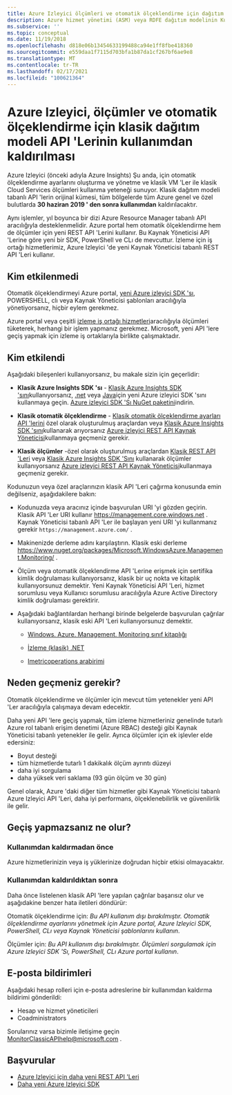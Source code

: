 ```yaml
---
title: Azure Izleyici ölçümleri ve otomatik ölçeklendirme için dağıtım API 'Lerini devre dışı bırakma
description: Azure hizmet yönetimi (ASM) veya RDFE dağıtım modelinin Kullanımdan kaldırılmış olarak da bilinen ölçümler ve otomatik ölçeklendirme klasik API 'Ler
ms.subservice: ''
ms.topic: conceptual
ms.date: 11/19/2018
ms.openlocfilehash: d818e06b13454633199488ca94e1ff8fbe418360
ms.sourcegitcommit: e559daa1f7115d703bfa1b87da1cf267bf6ae9e8
ms.translationtype: MT
ms.contentlocale: tr-TR
ms.lasthandoff: 02/17/2021
ms.locfileid: "100621364"
---
```

# <a name="azure-monitor-retirement-of-classic-deployment-model-apis-for-metrics-and-autoscale"></a>Azure Izleyici, ölçümler ve otomatik ölçeklendirme için klasik dağıtım modeli API 'Lerinin kullanımdan kaldırılması

Azure Izleyici (önceki adıyla Azure Insights) Şu anda, için otomatik ölçeklendirme ayarlarını oluşturma ve yönetme ve klasik VM 'Ler ile klasik Cloud Services ölçümleri kullanma yeteneği sunuyor. Klasik dağıtım modeli tabanlı API 'lerin orijinal kümesi, tüm bölgelerde tüm Azure genel ve özel bulutlarda **30 haziran 2019 ' den sonra kullanımdan** kaldırılacaktır.   

Aynı işlemler, yıl boyunca bir dizi Azure Resource Manager tabanlı API aracılığıyla desteklenmelidir. Azure portal hem otomatik ölçeklendirme hem de ölçümler için yeni REST API 'Lerini kullanır. Bu Kaynak Yöneticisi API 'Lerine göre yeni bir SDK, PowerShell ve CLı de mevcuttur. İzleme için iş ortağı hizmetlerimiz, Azure Izleyici 'de yeni Kaynak Yöneticisi tabanlı REST API 'Leri kullanır.  

## <a name="who-is-not-affected"></a>Kim etkilenmedi

Otomatik ölçeklendirmeyi Azure portal, [yeni Azure izleyici SDK 'sı](https://www.nuget.org/packages/Microsoft.Azure.Management.Monitor/), POWERSHELL, clı veya Kaynak Yöneticisi şablonları aracılığıyla yönetiyorsanız, hiçbir eylem gerekmez.  

Azure portal veya çeşitli [izleme iş ortağı hizmetleri](../partners.md)aracılığıyla ölçümleri tüketerek, herhangi bir işlem yapmanız gerekmez. Microsoft, yeni API 'lere geçiş yapmak için izleme iş ortaklarıyla birlikte çalışmaktadır.

## <a name="who-is-affected"></a>Kim etkilendi

Aşağıdaki bileşenleri kullanıyorsanız, bu makale sizin için geçerlidir:

- **Klasik Azure Insights SDK 'sı** - [Klasik Azure Insights SDK 'sını](https://www.nuget.org/packages/Microsoft.WindowsAzure.Management.Monitoring/)kullanıyorsanız, [.net](https://github.com/azure/azure-libraries-for-net#download) veya [Java](https://github.com/azure/azure-libraries-for-java#download)için yeni Azure izleyici SDK 'sını kullanmaya geçin. [Azure izleyici SDK 'Sı NuGet paketini](https://www.nuget.org/packages/Microsoft.Azure.Management.Monitor/)indirin.

- **Klasik otomatik ölçeklendirme** - [Klasik otomatik ölçeklendirme ayarları API 'lerini](/previous-versions/azure/reference/mt348562(v=azure.100)) özel olarak oluşturulmuş araçlardan veya [Klasik Azure Insights SDK 'sını](https://www.nuget.org/packages/Microsoft.WindowsAzure.Management.Monitoring/)kullanarak arıyorsanız [Azure izleyici REST API Kaynak Yöneticisi](/rest/api/monitor/autoscalesettings)kullanmaya geçmeniz gerekir.

- **Klasik ölçümler** -özel olarak oluşturulmuş araçlardan [Klasik REST API 'Leri](/previous-versions/azure/reference/dn510374(v=azure.100)) veya  [Klasik Azure Insights SDK 'Sını](https://www.nuget.org/packages/Microsoft.WindowsAzure.Management.Monitoring/) kullanarak ölçümler kullanıyorsanız [Azure izleyici REST API Kaynak Yöneticisi](/rest/api/monitor/autoscalesettings)kullanmaya geçmeniz gerekir. 

Kodunuzun veya özel araçlarınızın klasik API 'Leri çağırma konusunda emin değilseniz, aşağıdakilere bakın:

- Kodunuzda veya aracınız içinde başvurulan URI 'yi gözden geçirin. Klasik API 'Ler URI kullanır https://management.core.windows.net . Kaynak Yöneticisi tabanlı API 'Ler ile başlayan yeni URI 'yi kullanmanız gerekir `https://management.azure.com/` .

- Makinenizde derleme adını karşılaştırın. Klasik eski derleme  https://www.nuget.org/packages/Microsoft.WindowsAzure.Management.Monitoring/ .

- Ölçüm veya otomatik ölçeklendirme API 'Lerine erişmek için sertifika kimlik doğrulaması kullanıyorsanız, klasik bir uç nokta ve kitaplık kullanıyorsunuz demektir. Yeni Kaynak Yöneticisi API 'Leri, hizmet sorumlusu veya Kullanıcı sorumlusu aracılığıyla Azure Active Directory kimlik doğrulaması gerektirir.

- Aşağıdaki bağlantılardan herhangi birinde belgelerde başvurulan çağrılar kullanıyorsanız, klasik eski API 'Leri kullanıyorsunuz demektir.

  - [Windows. Azure. Management. Monitoring sınıf kitaplığı](/previous-versions/azure/dn510414(v=azure.100))

  - [İzleme (klasik) .NET](/previous-versions/azure/reference/mt348562(v%3dazure.100))

  - [Imetricoperations arabirimi](/previous-versions/azure/reference/dn802395(v%3dazure.100))

## <a name="why-you-should-switch"></a>Neden geçmeniz gerekir?

Otomatik ölçeklendirme ve ölçümler için mevcut tüm yetenekler yeni API 'Ler aracılığıyla çalışmaya devam edecektir.  

Daha yeni API 'lere geçiş yapmak, tüm izleme hizmetleriniz genelinde tutarlı Azure rol tabanlı erişim denetimi (Azure RBAC) desteği gibi Kaynak Yöneticisi tabanlı yetenekler ile gelir. Ayrıca ölçümler için ek işlevler elde edersiniz: 

- Boyut desteği
- tüm hizmetlerde tutarlı 1 dakikalık ölçüm ayrıntı düzeyi 
- daha iyi sorgulama
- daha yüksek veri saklama (93 gün ölçüm ve 30 gün) 

Genel olarak, Azure 'daki diğer tüm hizmetler gibi Kaynak Yöneticisi tabanlı Azure Izleyici API 'Leri, daha iyi performans, ölçeklenebilirlik ve güvenilirlik ile gelir. 

## <a name="what-happens-if-you-do-not-migrate"></a>Geçiş yapmazsanız ne olur?

### <a name="before-retirement"></a>Kullanımdan kaldırmadan önce

Azure hizmetlerinizin veya iş yüklerinize doğrudan hiçbir etkisi olmayacaktır.  

### <a name="after-retirement"></a>Kullanımdan kaldırıldıktan sonra

Daha önce listelenen klasik API 'lere yapılan çağrılar başarısız olur ve aşağıdakine benzer hata iletileri döndürür:

Otomatik ölçeklendirme için: *Bu API kullanım dışı bırakılmıştır. Otomatik ölçeklendirme ayarlarını yönetmek için Azure portal, Azure Izleyici SDK, PowerShell, CLı veya Kaynak Yöneticisi şablonlarını kullanın*.  

Ölçümler için: *Bu API kullanım dışı bırakılmıştır. Ölçümleri sorgulamak için Azure Izleyici SDK 'Sı, PowerShell, CLı Azure portal kullanın*.

## <a name="email-notifications"></a>E-posta bildirimleri

Aşağıdaki hesap rolleri için e-posta adreslerine bir kullanımdan kaldırma bildirimi gönderildi: 

- Hesap ve hizmet yöneticileri
- Coadministrators  

Sorularınız varsa bizimle iletişime geçin MonitorClassicAPIhelp@microsoft.com .  

## <a name="references"></a>Başvurular

- [Azure Izleyici için daha yeni REST API 'Leri](/rest/api/monitor/) 
- [Daha yeni Azure Izleyici SDK](https://www.nuget.org/packages/Microsoft.Azure.Management.Monitor/)

